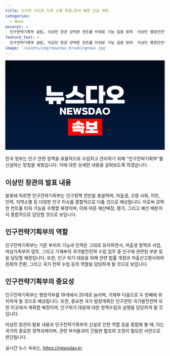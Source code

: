 ```yaml
---
title: 인구부 이민과 지역 소멸 총괄…연내 빠른 신설 계획
categories:
  - News
excerpt: >
  인구전략기획부 설립, 이상민 장관 강력한 컨트롤 타워로 기능 집중 밝혀  이상민 행정안전부 장관은 인구정책을 총괄하는 부총리급 인구전략기획부 신설을 예고했다. 새로운 부처는 저출생과 고령 사회, 이민, 지역소멸 등 인구 전략의 기획과 평가를 담당할 것으로 보인다. 또한, 이번 신설로 인구정책의 사전심의 및 예산 배정 권한이 강화될 전망이다. 인구부는 경제기획원과 유사한 모델로 설계되어 각 부처의 인구정책을 총괄하며, 총 20개의 행정각부 중 두 번째로 중요성을 부여받을 것으로 전망된다.
feature_text: >
  인구전략기획부 설립, 이상민 장관 강력한 컨트롤 타워로 기능 집중 밝혀  이상민 행정안전부 장관은 인구정책을 총괄하는 부총리급 인구전략기획부 신설을 예고했다. 새로운 부처는 저출생과 고령 사회, 이민, 지역소멸 등 인구 전략의 기획과 평가를 담당할 것으로 보인다. 또한, 이번 신설로 인구정책의 사전심의 및 예산 배정 권한이 강화될 전망이다. 인구부는 경제기획원과 유사한 모델로 설계되어 각 부처의 인구정책을 총괄하며, 총 20개의 행정각부 중 두 번째로 중요성을 부여받을 것으로 전망된다.
image: '/assets/img/newsdao_breakingnews.jpg'
---
```


<p><img src="/assets/img/newsdao_breakingnews.jpg" alt="koreaapp 속보" /></p>

<p>한국 정부는 인구 관련 정책을 효율적으로 수립하고 관리하기 위해 "인구전략기획부"를 신설하는 방침을 세웠습니다. 이에 대한 상세한 내용을 살펴보도록 하겠습니다.</p>

<h2 data-ke-size="size26">이상민 장관의 발표 내용</h2>

<p>발표에 따르면 인구전략기획부는 인구정책 전반을 총괄하며, 저출생, 고령 사회, 이민, 인력, 지역소멸 등 다양한 인구 이슈를 종합적으로 다룰 것으로 예상됩니다. 이로써 강력한 컨트롤 타워 기능을 수행할 예정이며, 이에 따른 예산배정, 평가, 그리고 예산 배분까지 종합적으로 담당할 것으로 보입니다.</p>

<h2 data-ke-size="size26">인구전략기획부의 역할</h2>

<p>인구전략기획부는 기존 부처의 기능과 인력은 그대로 유지하면서, 저출생 정책과 사업, 여성가족부의 업무, 그리고 기재부의 국가발전전략 수립 업무 중 인구에 관련된 부분 등을 담당할 예정입니다. 또한, 인구 위기 대응을 위해 관련 법률 개정과 저출산고령사회위원회의 전환, 그리고 국가 전략 수립 등의 역할을 담당하게 될 것으로 보입니다.</p>

<h2 data-ke-size="size26">인구전략기획부의 중요성</h2>

<p>인구전략기획부는 행정각부를 19개에서 20개로 늘리며, 기재부 다음으로 두 번째에 위치하게 될 것으로 예상됩니다. 또한, 중요한 국가 법정계획인 인구관련 국가발전전략 또한 이곳에서 계획할 예정이며, 인구위기 대응에 대한 정책수립과 실행을 담당하게 될 것입니다.</p>

<p>이상민 장관의 발표 내용과 인구전략기획부의 신설로 인한 역할 등을 종합해 볼 때, 이는 국가의 중요한 정책과제이며, 관련 부처들과의 긴밀한 협조와 조정이 필요한 사안으로 판단됩니다.</p>
실시간 뉴스 속보는, <a href="https://newsdao.kr" rel="dofollow">https://newsdao.kr</a>


